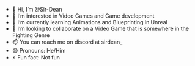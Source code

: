 - 👋 Hi, I’m @Sir-Dean
- 👀 I’m interested in Video Games and Game development
- 🌱 I’m currently learning Animations and Blueprinting in Unreal
- 💞️ I’m looking to collaborate on a Video Game that is somewhere in the Fighting Genre
- 📫 You can reach me on discord at sirdean_
- 😄 Pronouns: He/Him
- ⚡ Fun fact: Not fun

<!---
Sir-Dean/Sir-Dean is a ✨ special ✨ repository because its `README.md` (this file) appears on your GitHub profile.
You can click the Preview link to take a look at your changes.
--->
